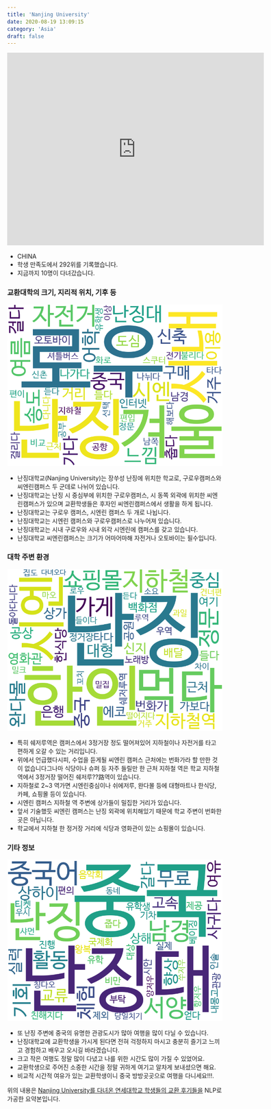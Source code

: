 ```yaml
---
title: 'Nanjing University'
date: 2020-08-19 13:09:15
category: 'Asia'
draft: false
---
```


<iframe
width="600"
height="450"
frameborder="0" style="border:0"
src="https://www.google.com/maps/embed/v1/place?key=AIzaSyC9e1AME-pVmWC4hBpFdu5S4dKzyepa3HQ&q=Nanjing+University&center=32.0568391,118.7789602&zoom=14" allowfullscreen>
</iframe>


* CHINA
* 학생 만족도에서 292위를 기록했습니다.
* 지금까지 10명이 다녀갔습니다. 

### 교환대학의 크기, 지리적 위치, 기후 등

![gen_info-WordCloud](../univ_wordclouds_okt/gen_info/CN000007_gen_info_okt.png)

* 난징대학교(Nanjing University)는 장쑤성 난징에 위치한 학교로, 구로우캠퍼스와 씨엔린캠퍼스 두 군데로 나뉘어 있습니다.
* 난징대학교는 난징 시 중심부에 위치한 구로우캠퍼스, 시 동쪽 외곽에 위치한 씨엔린캠퍼스가 있으며 교환학생들은 후자인 씨엔린캠퍼스에서 생활을 하게 됩니다.
* 난징대학교는 구로우 캠퍼스, 시엔린 캠퍼스 두 개로 나뉩니다.
* 난징대학교는 시엔린 캠퍼스와 구로우캠퍼스로 나누어져 있습니다.
* 난징대학교는 시내 구로우와 시내 외각 시엔린에 캠퍼스를 갖고 있습니다.
* 난징대학교 씨엔린캠퍼스는 크기가 어마어마해 자전거나 오토바이는 필수입니다.


### 대학 주변 환경

![env_info-WordCloud](../univ_wordclouds_okt/env_info/CN000007_env_info_okt.png)

* 특히 쉐저루역은 캠퍼스에서 3정거장 정도 떨어져있어 지하철이나 자전거를 타고 편하게 오갈 수 있는 거리입니다.
* 위에서 언급했다시피, 수업을 듣게될 씨엔린 캠퍼스 근처에는 번화가라 할 만한 것이 없습니다그나마 식당이나 슈퍼 등 자주 들릴만 한 근처 지하철 역은 학교 지하철역에서 3정거장 떨어진 쉐저루??路역이 있습니다.
* 지하철로 2~3 역가면 시엔린중심이나 쉬에저루, 완다몰 등에 대형마트나 한식당, 카페, 쇼핑몰 등이 있습니다.
* 시엔린 캠퍼스 지하철 역 주변에 상가들이 밀집한 거리가 있습니다.
* 앞서 기술했듯 씨엔린 캠퍼스는 난징 외곽에 위치해있기 때문에 학교 주변이 번화한 곳은 아닙니다.
* 학교에서 지하철 한 정거장 거리에 식당과 영화관이 있는 쇼핑몰이 있습니다.


### 기타 정보

![etc_info-WordCloud](../univ_wordclouds_okt/etc_info/CN000007_etc_info_okt.png)

* 또 난징 주변에 중국의 유명한 관광도시가 많아 여행을 많이 다닐 수 있습니다.
* 난징대학교에 교환학생을 가시게 된다면 전혀 걱정하지 마시고 충분히 즐기고 느끼고 경험하고 배우고 오시길 바라겠습니다.
* 크고 작은 여행도 정말 많이 다녔고 나를 위한 시간도 많이 가질 수 있었어요.
* 교환학생으로 주어진 소중한 시간을 정말 귀하게 여기고 알차게 보내셨으면 해요.
* 비교적 시간적 여유가 있는 교환학생이니 중국 방방곳곳으로 여행을 다니세요!!!.


위의 내용은 [Nanjing University를 다녀온 연세대학교 학생들의 교환 후기들을](http://oia.yonsei.ac.kr/partner/expReport.asp?ucode=CN000007&bgbn=A) NLP로 가공한 요약본입니다. 
